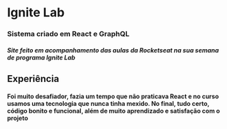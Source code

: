 # Ignite Lab
### Sistema criado em React e GraphQL

##### Site feito em acompanhamento das aulas da Rocketseat na sua semana de programa Ignite Lab

## Experiência
#### Foi muito desafiador, fazia um tempo que não praticava React e no curso usamos uma tecnologia que nunca tinha mexido. No final, tudo certo, código bonito e funcional, além de muito aprendizado e satisfação com o projeto 
